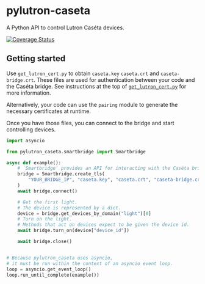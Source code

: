 # pylutron-caseta

A Python API to control Lutron Caséta devices.

[![Coverage Status](https://coveralls.io/repos/github/gurumitts/pylutron-caseta/badge.svg?branch=dev)](https://coveralls.io/github/gurumitts/pylutron-caseta?branch=dev)

## Getting started

Use `get_lutron_cert.py` to obtain `caseta.key` `caseta.crt` and `caseta-bridge.crt`. These files are used for authentication between your code and the Caséta bridge. See instructions at the top of [`get_lutron_cert.py`](get_lutron_cert.py) for more information.

Alternatively, your code can use the `pairing` module to generate the necessary certificates at runtime.

Once you have those files, you can connect to the bridge and start controlling devices.

```py
import asyncio

from pylutron_caseta.smartbridge import Smartbridge

async def example():
    # `Smartbridge` provides an API for interacting with the Caséta bridge.
    bridge = Smartbridge.create_tls(
        "YOUR_BRIDGE_IP", "caseta.key", "caseta.crt", "caseta-bridge.crt"
    )
    await bridge.connect()

    # Get the first light.
    # The device is represented by a dict.
    device = bridge.get_devices_by_domain("light")[0]
    # Turn on the light.
    # Methods that act on devices expect to be given the device id.
    await bridge.turn_on(device["device_id"])

    await bridge.close()


# Because pylutron_caseta uses asyncio,
# it must be run within the context of an asyncio event loop.
loop = asyncio.get_event_loop()
loop.run_until_complete(example())
```
